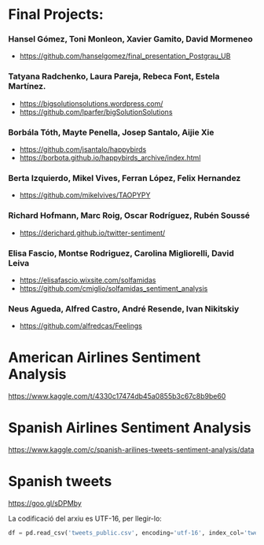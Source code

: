 # Final Projects:
### Hansel Gómez, Toni Monleon, Xavier Gamito, David Mormeneo
+ https://github.com/hanselgomez/final_presentation_Postgrau_UB

### Tatyana Radchenko, Laura Pareja, Rebeca Font, Estela Martínez.
+ https://bigsolutionsolutions.wordpress.com/
+ https://github.com/lparfer/bigSolutionSolutions

### Borbála Tóth, Mayte Penella, Josep Santalo, Aijie Xie
+ https://github.com/jsantalo/happybirds
+ https://borbota.github.io/happybirds_archive/index.html

### Berta Izquierdo, Mikel Vives, Ferran López, Felix Hernandez
+ https://github.com/mikelvives/TAOPYPY

### Richard Hofmann, Marc Roig, Oscar Rodríguez, Rubén Soussé
+ https://derichard.github.io/twitter-sentiment/

### Elisa Fascio, Montse Rodriguez, Carolina Migliorelli, David Leiva
+ https://elisafascio.wixsite.com/solfamidas
+ https://github.com/cmiglio/solfamidas_sentiment_analysis

### Neus Agueda, Alfred Castro, André Resende, Ivan Nikitskiy
+ https://github.com/alfredcas/Feelings
# American Airlines Sentiment Analysis

https://www.kaggle.com/t/4330c17474db45a0855b3c67c8b9be60

# Spanish Airlines Sentiment Analysis

https://www.kaggle.com/c/spanish-arilines-tweets-sentiment-analysis/data

# Spanish tweets
https://goo.gl/sDPMby

La codificació del arxiu es UTF-16, per llegir-lo:

```python
df = pd.read_csv('tweets_public.csv', encoding='utf-16', index_col='tweet_id', sep=',')
```
